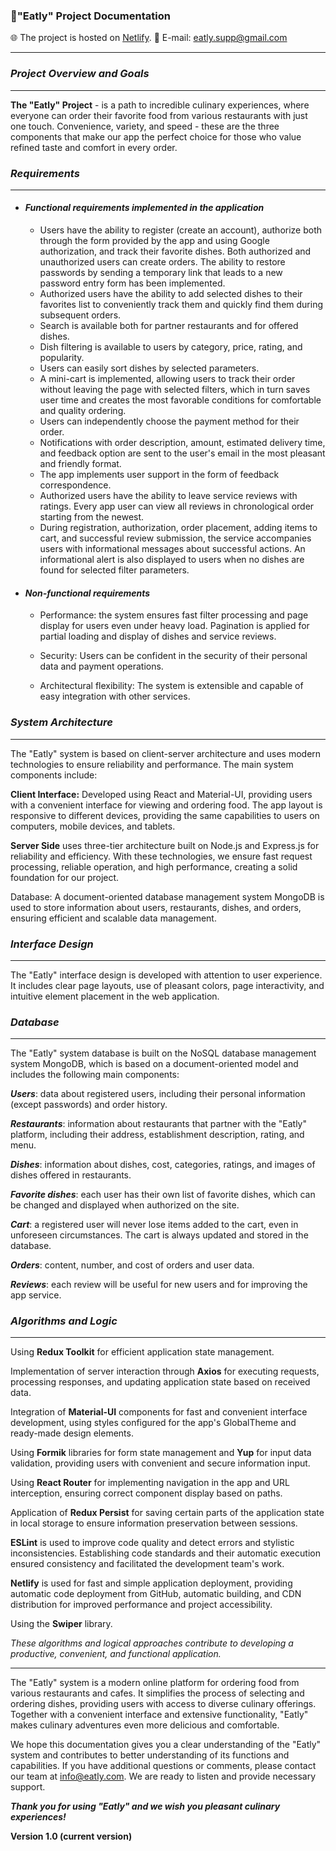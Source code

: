 ### 📒"Eatly" Project Documentation

:globe_with_meridians: The project is hosted on [Netlify](https://eatly-fe17.netlify.app/).
:email: E-mail: <eatly.supp@gmail.com>

---

### *Project Overview and Goals*

---

**The "Eatly" Project** - is a path to incredible culinary experiences, where everyone can order their favorite food from various restaurants with just one touch. Convenience, variety, and speed - these are the three components that make our app the perfect choice for those who value refined taste and comfort in every order.

### *Requirements*

---

* #### *Functional requirements implemented in the application*

  * Users have the ability to register (create an account), authorize both through the form provided by the app and using Google authorization, and track their favorite dishes. Both authorized and unauthorized users can create orders. The ability to restore passwords by sending a temporary link that leads to a new password entry form has been implemented.
  * Authorized users have the ability to add selected dishes to their favorites list to conveniently track them and quickly find them during subsequent orders.
  * Search is available both for partner restaurants and for offered dishes.
  * Dish filtering is available to users by category, price, rating, and popularity.
  * Users can easily sort dishes by selected parameters.
  * A mini-cart is implemented, allowing users to track their order without leaving the page with selected filters, which in turn saves user time and creates the most favorable conditions for comfortable and quality ordering.
  * Users can independently choose the payment method for their order.
  * Notifications with order description, amount, estimated delivery time, and feedback option are sent to the user's email in the most pleasant and friendly format.
  * The app implements user support in the form of feedback correspondence.
  * Authorized users have the ability to leave service reviews with ratings. Every app user can view all reviews in chronological order starting from the newest.
  * During registration, authorization, order placement, adding items to cart, and successful review submission, the service accompanies users with informational messages about successful actions. An informational alert is also displayed to users when no dishes are found for selected filter parameters.

* #### *Non-functional requirements*

  * Performance: the system ensures fast filter processing and page display for users even under heavy load. Pagination is applied for partial loading and display of dishes and service reviews.

  * Security: Users can be confident in the security of their personal data and payment operations.

  * Architectural flexibility: The system is extensible and capable of easy integration with other services.

### *System Architecture*

---

The "Eatly" system is based on client-server architecture and uses modern technologies to ensure reliability and performance. The main system components include:

**Client Interface:** Developed using React and Material-UI, providing users with a convenient interface for viewing and ordering food. The app layout is responsive to different devices, providing the same capabilities to users on computers, mobile devices, and tablets.

**Server Side** uses three-tier architecture built on Node.js and Express.js for reliability and efficiency. With these technologies, we ensure fast request processing, reliable operation, and high performance, creating a solid foundation for our project.

Database: A document-oriented database management system MongoDB is used to store information about users, restaurants, dishes, and orders, ensuring efficient and scalable data management.

### *Interface Design*

---

The "Eatly" interface design is developed with attention to user experience. It includes clear page layouts, use of pleasant colors, page interactivity, and intuitive element placement in the web application.

### *Database*

---

The "Eatly" system database is built on the NoSQL database management system MongoDB, which is based on a document-oriented model and includes the following main components:

***Users***: data about registered users, including their personal information (except passwords) and order history.

***Restaurants***: information about restaurants that partner with the "Eatly" platform, including their address, establishment description, rating, and menu.

***Dishes***: information about dishes, cost, categories, ratings, and images of dishes offered in restaurants.

***Favorite dishes***: each user has their own list of favorite dishes, which can be changed and displayed when authorized on the site.

***Cart***: a registered user will never lose items added to the cart, even in unforeseen circumstances. The cart is always updated and stored in the database.

***Orders***: content, number, and cost of orders and user data.

***Reviews***: each review will be useful for new users and for improving the app service.

### *Algorithms and Logic*

---

Using **Redux Toolkit** for efficient application state management.

Implementation of server interaction through **Axios** for executing requests, processing responses, and updating application state based on received data.

Integration of **Material-UI** components for fast and convenient interface development, using styles configured for the app's GlobalTheme and ready-made design elements.

Using **Formik** libraries for form state management and **Yup** for input data validation, providing users with convenient and secure information input.

Using **React Router** for implementing navigation in the app and URL interception, ensuring correct component display based on paths.

Application of **Redux Persist** for saving certain parts of the application state in local storage to ensure information preservation between sessions.

**ESLint** is used to improve code quality and detect errors and stylistic inconsistencies. Establishing code standards and their automatic execution ensured consistency and facilitated the development team's work.

**Netlify** is used for fast and simple application deployment, providing automatic code deployment from GitHub, automatic building, and CDN distribution for improved performance and project accessibility.

Using the **Swiper** library.

*These algorithms and logical approaches contribute to developing a productive, convenient, and functional application.*

---

The "Eatly" system is a modern online platform for ordering food from various restaurants and cafes. It simplifies the process of selecting and ordering dishes, providing users with access to diverse culinary offerings. Together with a convenient interface and extensive functionality, "Eatly" makes culinary adventures even more delicious and comfortable.

We hope this documentation gives you a clear understanding of the "Eatly" system and contributes to better understanding of its functions and capabilities. If you have additional questions or comments, please contact our team at <info@eatly.com>. We are ready to listen and provide necessary support.

***Thank you for using "Eatly" and we wish you pleasant culinary experiences!***


**Version 1.0 (current version)**
